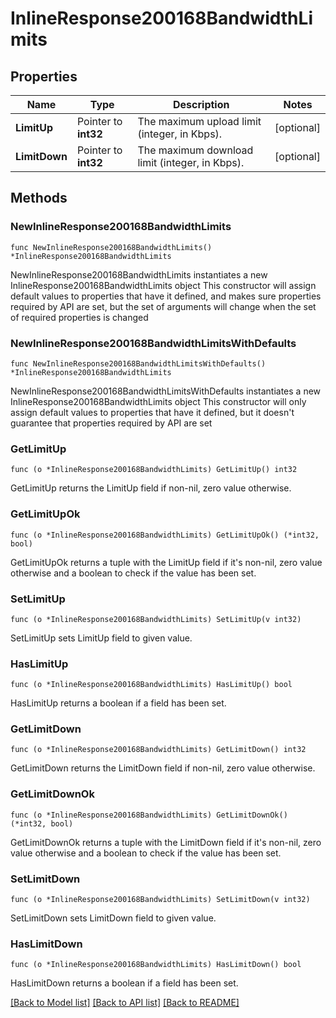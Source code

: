 # InlineResponse200168BandwidthLimits

## Properties

Name | Type | Description | Notes
------------ | ------------- | ------------- | -------------
**LimitUp** | Pointer to **int32** | The maximum upload limit (integer, in Kbps). | [optional] 
**LimitDown** | Pointer to **int32** | The maximum download limit (integer, in Kbps). | [optional] 

## Methods

### NewInlineResponse200168BandwidthLimits

`func NewInlineResponse200168BandwidthLimits() *InlineResponse200168BandwidthLimits`

NewInlineResponse200168BandwidthLimits instantiates a new InlineResponse200168BandwidthLimits object
This constructor will assign default values to properties that have it defined,
and makes sure properties required by API are set, but the set of arguments
will change when the set of required properties is changed

### NewInlineResponse200168BandwidthLimitsWithDefaults

`func NewInlineResponse200168BandwidthLimitsWithDefaults() *InlineResponse200168BandwidthLimits`

NewInlineResponse200168BandwidthLimitsWithDefaults instantiates a new InlineResponse200168BandwidthLimits object
This constructor will only assign default values to properties that have it defined,
but it doesn't guarantee that properties required by API are set

### GetLimitUp

`func (o *InlineResponse200168BandwidthLimits) GetLimitUp() int32`

GetLimitUp returns the LimitUp field if non-nil, zero value otherwise.

### GetLimitUpOk

`func (o *InlineResponse200168BandwidthLimits) GetLimitUpOk() (*int32, bool)`

GetLimitUpOk returns a tuple with the LimitUp field if it's non-nil, zero value otherwise
and a boolean to check if the value has been set.

### SetLimitUp

`func (o *InlineResponse200168BandwidthLimits) SetLimitUp(v int32)`

SetLimitUp sets LimitUp field to given value.

### HasLimitUp

`func (o *InlineResponse200168BandwidthLimits) HasLimitUp() bool`

HasLimitUp returns a boolean if a field has been set.

### GetLimitDown

`func (o *InlineResponse200168BandwidthLimits) GetLimitDown() int32`

GetLimitDown returns the LimitDown field if non-nil, zero value otherwise.

### GetLimitDownOk

`func (o *InlineResponse200168BandwidthLimits) GetLimitDownOk() (*int32, bool)`

GetLimitDownOk returns a tuple with the LimitDown field if it's non-nil, zero value otherwise
and a boolean to check if the value has been set.

### SetLimitDown

`func (o *InlineResponse200168BandwidthLimits) SetLimitDown(v int32)`

SetLimitDown sets LimitDown field to given value.

### HasLimitDown

`func (o *InlineResponse200168BandwidthLimits) HasLimitDown() bool`

HasLimitDown returns a boolean if a field has been set.


[[Back to Model list]](../README.md#documentation-for-models) [[Back to API list]](../README.md#documentation-for-api-endpoints) [[Back to README]](../README.md)


